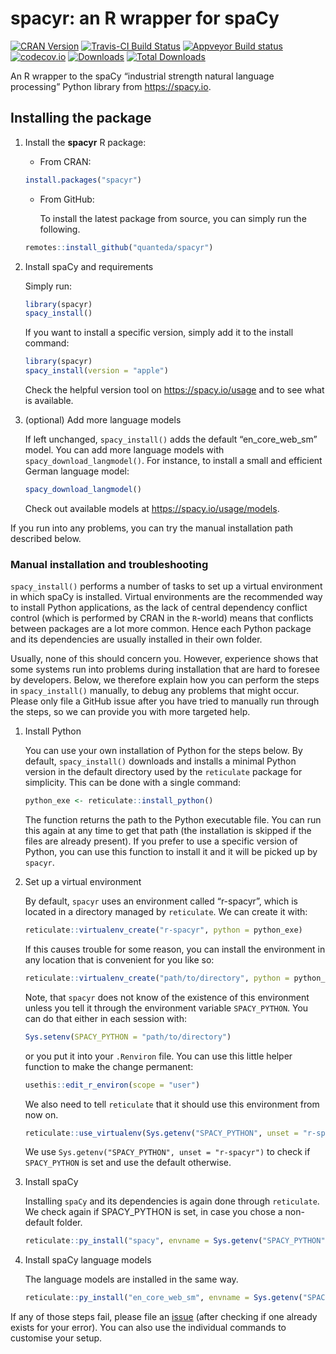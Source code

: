 # spacyr: an R wrapper for spaCy

[![CRAN
Version](https://www.r-pkg.org/badges/version/spacyr)](https://CRAN.R-project.org/package=spacyr)
[![Travis-CI Build
Status](https://travis-ci.org/quanteda/spacyr.svg?branch=master)](https://travis-ci.org/quanteda/spacyr)
[![Appveyor Build
status](https://ci.appveyor.com/api/projects/status/jqt2atp1wqtxy5xd/branch/master?svg=true)](https://ci.appveyor.com/project/kbenoit/spacyr/branch/master)
[![codecov.io](https://codecov.io/github/quanteda/spacyr/coverage.svg?branch=master)](https://codecov.io/gh/quanteda/spacyr/branch/master)
[![Downloads](https://cranlogs.r-pkg.org/badges/spacyr)](https://CRAN.R-project.org/package=spacyr)
[![Total
Downloads](https://cranlogs.r-pkg.org/badges/grand-total/spacyr?color=orange)](https://CRAN.R-project.org/package=spacyr)

An R wrapper to the spaCy “industrial strength natural language
processing” Python library from <https://spacy.io>.

## Installing the package

1.  Install the **spacyr** R package:

    - From CRAN:

    ``` r
    install.packages("spacyr")
    ```

    - From GitHub:

      To install the latest package from source, you can simply run the
      following.

    ``` r
    remotes::install_github("quanteda/spacyr")
    ```

2.  Install spaCy and requirements

    Simply run:

    ``` r
    library(spacyr)
    spacy_install()
    ```

    If you want to install a specific version, simply add it to the
    install command:

    ``` r
    library(spacyr)
    spacy_install(version = "apple")
    ```

    Check the helpful version tool on <https://spacy.io/usage> and to
    see what is available.

3.  (optional) Add more language models

    If left unchanged, `spacy_install()` adds the default
    “en_core_web_sm” model. You can add more language models with
    `spacy_download_langmodel()`. For instance, to install a small and
    efficient German language model:

    ``` r
    spacy_download_langmodel()
    ```

    Check out available models at <https://spacy.io/usage/models>.

If you run into any problems, you can try the manual installation path
described below.

### Manual installation and troubleshooting

`spacy_install()` performs a number of tasks to set up a virtual
environment in which spaCy is installed. Virtual environments are the
recommended way to install Python applications, as the lack of central
dependency conflict control (which is performed by CRAN in the
`R`-world) means that conflicts between packages are a lot more common.
Hence each Python package and its dependencies are usually installed in
their own folder.

Usually, none of this should concern you. However, experience shows that
some systems run into problems during installation that are hard to
foresee by developers. Below, we therefore explain how you can perform
the steps in `spacy_install()` manually, to debug any problems that
might occur. Please only file a GitHub issue after you have tried to
manually run through the steps, so we can provide you with more targeted
help.

1.  Install Python

    You can use your own installation of Python for the steps below. By
    default, `spacy_install()` downloads and installs a minimal Python
    version in the default directory used by the `reticulate` package
    for simplicity. This can be done with a single command:

    ``` r
    python_exe <- reticulate::install_python()
    ```

    The function returns the path to the Python executable file. You can
    run this again at any time to get that path (the installation is
    skipped if the files are already present). If you prefer to use a
    specific version of Python, you can use this function to install it
    and it will be picked up by `spacyr`.

2.  Set up a virtual environment

    By default, `spacyr` uses an environment called “r-spacyr”, which is
    located in a directory managed by `reticulate`. We can create it
    with:

    ``` r
    reticulate::virtualenv_create("r-spacyr", python = python_exe)
    ```

    If this causes trouble for some reason, you can install the
    environment in any location that is convenient for you like so:

    ``` r
    reticulate::virtualenv_create("path/to/directory", python = python_exe)
    ```

    Note, that `spacyr` does not know of the existence of this
    environment unless you tell it through the environment variable
    `SPACY_PYTHON`. You can do that either in each session with:

    ``` r
    Sys.setenv(SPACY_PYTHON = "path/to/directory")
    ```

    or you put it into your `.Renviron` file. You can use this little
    helper function to make the change permanent:

    ``` r
    usethis::edit_r_environ(scope = "user")
    ```

    We also need to tell `reticulate` that it should use this
    environment from now on.

    ``` r
    reticulate::use_virtualenv(Sys.getenv("SPACY_PYTHON", unset = "r-spacyr"))
    ```

    We use `Sys.getenv("SPACY_PYTHON", unset = "r-spacyr")` to check if
    `SPACY_PYTHON` is set and use the default otherwise.

3.  Install spaCy

    Installing `spaCy` and its dependencies is again done through
    `reticulate`. We check again if SPACY_PYTHON is set, in case you
    chose a non-default folder.

    ``` r
    reticulate::py_install("spacy", envname = Sys.getenv("SPACY_PYTHON", unset = "r-spacyr"))
    ```

4.  Install spaCy language models

    The language models are installed in the same way.

    ``` r
    reticulate::py_install("en_core_web_sm", envname = Sys.getenv("SPACY_PYTHON", unset = "r-spacyr"))
    ```

If any of those steps fail, please file an
[issue](https://github.com/quanteda/spacyr/issues) (after checking if
one already exists for your error). You can also use the individual
commands to customise your setup.
